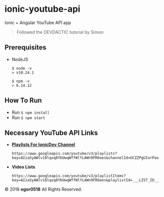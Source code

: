 # ionic-youtube-api

Ionic + Angular YouTube API app

> Followed the DEVDACTIC tutorial by Simon

## Prerequisites

- NodeJS
    ```
    $ node -v
    > v10.24.1

    $ npm -v
    > 6.14.12
    ```

## How To Run

- Run `$ npm install`
- Run `$ npm start`

## Necessary YouTube API Links

- [**Playlists For IonicDev Channel**](https://www.googleapis.com/youtube/v3/playlists?key=AIzaSyAWlv16lqxq8YbUwqWffWlYLAWn9FR6ees&channelId=UCZZPgUIorPao48a1tBYSDgg&part=snippet,id&maxResults=20)
    ```
    https://www.googleapis.com/youtube/v3/playlists?key=AIzaSyAWlv16lqxq8YbUwqWffWlYLAWn9FR6ees&channelId=UCZZPgUIorPao48a1tBYSDgg&part=snippet,id&maxResults=20
    ```
- **Video Lists**
    ```
    https://www.googleapis.com/youtube/v3/playlistItems?key=AIzaSyAWlv16lqxq8YbUwqWffWlYLAWn9FR6ees&playlistId=___LIST_ID___&part=snippet,id&maxResults=20
    ```

&copy; 2018 **egor0518** All Rights Reserved.
